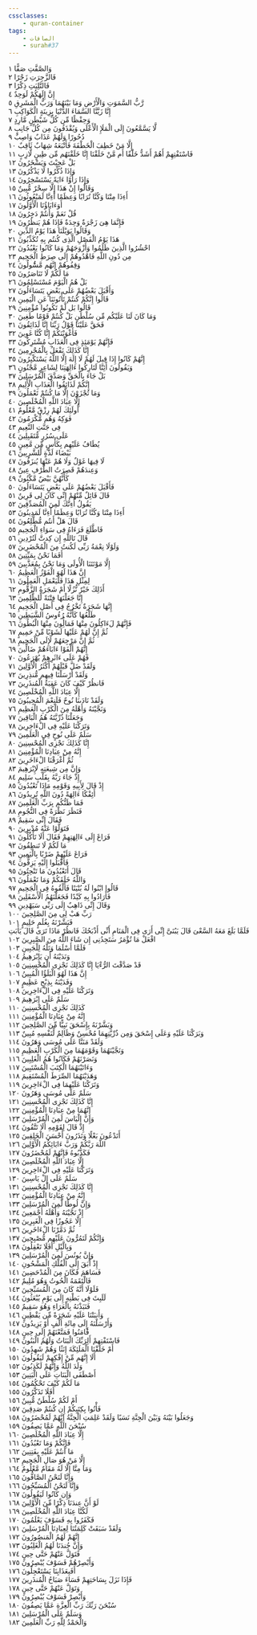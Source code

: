 ```yaml
---
cssclasses:
    - quran-container
tags:
    - الصافات
    - surah#37
---
```


وَالصَّفَّتِ صَفًّا  ١<br>
فَالزَّجِرَتِ زَجْرًا  ٢<br>
فَالتَّلِيَتِ ذِكْرًا  ٣<br>
إِنَّ إِلَهَكُمْ لَوَحِدٌ  ٤<br>
رَّبُّ السَّمَوَتِ وَالْأَرْضِ وَمَا بَيْنَهُمَا وَرَبُّ الْمَشَرِقِ  ٥<br>
إِنَّا زَيَّنَّا السَّمَاءَ الدُّنْيَا بِزِينَةٍ الْكَوَاكِبِ  ٦<br>
وَحِفْظًا مِّن كُلِّ شَيْطَنٍ مَّارِدٍ  ٧<br>
لَّا يَسَّمَّعُونَ إِلَى الْمَلَإِ الْأَعْلَى وَيُقْذَفُونَ مِن كُلِّ جَانِبٍ  ٨<br>
دُحُورًا وَلَهُمْ عَذَابٌ وَاصِبٌ  ٩<br>
إِلَّا مَنْ خَطِفَ الْخَطْفَةَ فَأَتْبَعَهُ شِهَابٌ ثَاقِبٌ  ١۰<br>
فَاسْتَفْتِهِمْ أَهُمْ أَشَدُّ خَلْقًا أَم مَّنْ خَلَقْنَا إِنَّا خَلَقْنَهُم مِّن طِينٍ لَّازِبٍ  ١١<br>
بَلْ عَجِبْتَ وَيَسْخَرُونَ  ١٢<br>
وَإِذَا ذُكِّرُوا لَا يَذْكُرُونَ  ١٣<br>
وَإِذَا رَأَوْا ءَايَةً يَسْتَسْخِرُونَ  ١٤<br>
وَقَالُوا إِنْ هَذَا إِلَّا سِحْرٌ مُّبِينٌ  ١٥<br>
أَءِذَا مِتْنَا وَكُنَّا تُرَابًا وَعِظَمًا أَءِنَّا لَمَبْعُوثُونَ  ١٦<br>
أَوَءَابَاؤُنَا الْأَوَّلُونَ  ١٧<br>
قُلْ نَعَمْ وَأَنتُمْ دَخِرُونَ  ١٨<br>
فَإِنَّمَا هِىَ زَجْرَةٌ وَحِدَةٌ فَإِذَا هُمْ يَنظُرُونَ  ١٩<br>
وَقَالُوا يَوَيْلَنَا هَذَا يَوْمُ الدِّينِ  ٢۰<br>
هَذَا يَوْمُ الْفَصْلِ الَّذِى كُنتُم بِهِ تُكَذِّبُونَ  ٢١<br>
احْشُرُوا الَّذِينَ ظَلَمُوا وَأَزْوَجَهُمْ وَمَا كَانُوا يَعْبُدُونَ  ٢٢<br>
مِن دُونِ اللَّهِ فَاهْدُوهُمْ إِلَى صِرَطِ الْجَحِيمِ  ٢٣<br>
وَقِفُوهُمْ إِنَّهُم مَّسُْٔولُونَ  ٢٤<br>
مَا لَكُمْ لَا تَنَاصَرُونَ  ٢٥<br>
بَلْ هُمُ الْيَوْمَ مُسْتَسْلِمُونَ  ٢٦<br>
وَأَقْبَلَ بَعْضُهُمْ عَلَى بَعْضٍ يَتَسَاءَلُونَ  ٢٧<br>
قَالُوا إِنَّكُمْ كُنتُمْ تَأْتُونَنَا عَنِ الْيَمِينِ  ٢٨<br>
قَالُوا بَل لَّمْ تَكُونُوا مُؤْمِنِينَ  ٢٩<br>
وَمَا كَانَ لَنَا عَلَيْكُم مِّن سُلْطَنٍ بَلْ كُنتُمْ قَوْمًا طَغِينَ  ٣۰<br>
فَحَقَّ عَلَيْنَا قَوْلُ رَبِّنَا إِنَّا لَذَائِقُونَ  ٣١<br>
فَأَغْوَيْنَكُمْ إِنَّا كُنَّا غَوِينَ  ٣٢<br>
فَإِنَّهُمْ يَوْمَئِذٍ فِى الْعَذَابِ مُشْتَرِكُونَ  ٣٣<br>
إِنَّا كَذَلِكَ نَفْعَلُ بِالْمُجْرِمِينَ  ٣٤<br>
إِنَّهُمْ كَانُوا إِذَا قِيلَ لَهُمْ لَا إِلَهَ إِلَّا اللَّهُ يَسْتَكْبِرُونَ  ٣٥<br>
وَيَقُولُونَ أَئِنَّا لَتَارِكُوا ءَالِهَتِنَا لِشَاعِرٍ مَّجْنُونٍ  ٣٦<br>
بَلْ جَاءَ بِالْحَقِّ وَصَدَّقَ الْمُرْسَلِينَ  ٣٧<br>
إِنَّكُمْ لَذَائِقُوا الْعَذَابِ الْأَلِيمِ  ٣٨<br>
وَمَا تُجْزَوْنَ إِلَّا مَا كُنتُمْ تَعْمَلُونَ  ٣٩<br>
إِلَّا عِبَادَ اللَّهِ الْمُخْلَصِينَ  ٤۰<br>
أُولَئِكَ لَهُمْ رِزْقٌ مَّعْلُومٌ  ٤١<br>
فَوَكِهُ وَهُم مُّكْرَمُونَ  ٤٢<br>
فِى جَنَّتِ النَّعِيمِ  ٤٣<br>
عَلَى سُرُرٍ مُّتَقَبِلِينَ  ٤٤<br>
يُطَافُ عَلَيْهِم بِكَأْسٍ مِّن مَّعِينٍ  ٤٥<br>
بَيْضَاءَ لَذَّةٍ لِّلشَّرِبِينَ  ٤٦<br>
لَا فِيهَا غَوْلٌ وَلَا هُمْ عَنْهَا يُنزَفُونَ  ٤٧<br>
وَعِندَهُمْ قَصِرَتُ الطَّرْفِ عِينٌ  ٤٨<br>
كَأَنَّهُنَّ بَيْضٌ مَّكْنُونٌ  ٤٩<br>
فَأَقْبَلَ بَعْضُهُمْ عَلَى بَعْضٍ يَتَسَاءَلُونَ  ٥۰<br>
قَالَ قَائِلٌ مِّنْهُمْ إِنِّى كَانَ لِى قَرِينٌ  ٥١<br>
يَقُولُ أَءِنَّكَ لَمِنَ الْمُصَدِّقِينَ  ٥٢<br>
أَءِذَا مِتْنَا وَكُنَّا تُرَابًا وَعِظَمًا أَءِنَّا لَمَدِينُونَ  ٥٣<br>
قَالَ هَلْ أَنتُم مُّطَّلِعُونَ  ٥٤<br>
فَاطَّلَعَ فَرَءَاهُ فِى سَوَاءِ الْجَحِيمِ  ٥٥<br>
قَالَ تَاللَّهِ إِن كِدتَّ لَتُرْدِينِ  ٥٦<br>
وَلَوْلَا نِعْمَةُ رَبِّى لَكُنتُ مِنَ الْمُحْضَرِينَ  ٥٧<br>
أَفَمَا نَحْنُ بِمَيِّتِينَ  ٥٨<br>
إِلَّا مَوْتَتَنَا الْأُولَى وَمَا نَحْنُ بِمُعَذَّبِينَ  ٥٩<br>
إِنَّ هَذَا لَهُوَ الْفَوْزُ الْعَظِيمُ  ٦۰<br>
لِمِثْلِ هَذَا فَلْيَعْمَلِ الْعَمِلُونَ  ٦١<br>
أَذَلِكَ خَيْرٌ نُّزُلًا أَمْ شَجَرَةُ الزَّقُّومِ  ٦٢<br>
إِنَّا جَعَلْنَهَا فِتْنَةً لِّلظَّلِمِينَ  ٦٣<br>
إِنَّهَا شَجَرَةٌ تَخْرُجُ فِى أَصْلِ الْجَحِيمِ  ٦٤<br>
طَلْعُهَا كَأَنَّهُ رُءُوسُ الشَّيَطِينِ  ٦٥<br>
فَإِنَّهُمْ لَءَاكِلُونَ مِنْهَا فَمَالُِٔونَ مِنْهَا الْبُطُونَ  ٦٦<br>
ثُمَّ إِنَّ لَهُمْ عَلَيْهَا لَشَوْبًا مِّنْ حَمِيمٍ  ٦٧<br>
ثُمَّ إِنَّ مَرْجِعَهُمْ لَإِلَى الْجَحِيمِ  ٦٨<br>
إِنَّهُمْ أَلْفَوْا ءَابَاءَهُمْ ضَالِّينَ  ٦٩<br>
فَهُمْ عَلَى ءَاثَرِهِمْ يُهْرَعُونَ  ٧۰<br>
وَلَقَدْ ضَلَّ قَبْلَهُمْ أَكْثَرُ الْأَوَّلِينَ  ٧١<br>
وَلَقَدْ أَرْسَلْنَا فِيهِم مُّنذِرِينَ  ٧٢<br>
فَانظُرْ كَيْفَ كَانَ عَقِبَةُ الْمُنذَرِينَ  ٧٣<br>
إِلَّا عِبَادَ اللَّهِ الْمُخْلَصِينَ  ٧٤<br>
وَلَقَدْ نَادَىنَا نُوحٌ فَلَنِعْمَ الْمُجِيبُونَ  ٧٥<br>
وَنَجَّيْنَهُ وَأَهْلَهُ مِنَ الْكَرْبِ الْعَظِيمِ  ٧٦<br>
وَجَعَلْنَا ذُرِّيَّتَهُ هُمُ الْبَاقِينَ  ٧٧<br>
وَتَرَكْنَا عَلَيْهِ فِى الْءَاخِرِينَ  ٧٨<br>
سَلَمٌ عَلَى نُوحٍ فِى الْعَلَمِينَ  ٧٩<br>
إِنَّا كَذَلِكَ نَجْزِى الْمُحْسِنِينَ  ٨۰<br>
إِنَّهُ مِنْ عِبَادِنَا الْمُؤْمِنِينَ  ٨١<br>
ثُمَّ أَغْرَقْنَا الْءَاخَرِينَ  ٨٢<br>
وَإِنَّ مِن شِيعَتِهِ لَإِبْرَهِيمَ  ٨٣<br>
إِذْ جَاءَ رَبَّهُ بِقَلْبٍ سَلِيمٍ  ٨٤<br>
إِذْ قَالَ لِأَبِيهِ وَقَوْمِهِ مَاذَا تَعْبُدُونَ  ٨٥<br>
أَئِفْكًا ءَالِهَةً دُونَ اللَّهِ تُرِيدُونَ  ٨٦<br>
فَمَا ظَنُّكُم بِرَبِّ الْعَلَمِينَ  ٨٧<br>
فَنَظَرَ نَظْرَةً فِى النُّجُومِ  ٨٨<br>
فَقَالَ إِنِّى سَقِيمٌ  ٨٩<br>
فَتَوَلَّوْا عَنْهُ مُدْبِرِينَ  ٩۰<br>
فَرَاغَ إِلَى ءَالِهَتِهِمْ فَقَالَ أَلَا تَأْكُلُونَ  ٩١<br>
مَا لَكُمْ لَا تَنطِقُونَ  ٩٢<br>
فَرَاغَ عَلَيْهِمْ ضَرْبًا بِالْيَمِينِ  ٩٣<br>
فَأَقْبَلُوا إِلَيْهِ يَزِفُّونَ  ٩٤<br>
قَالَ أَتَعْبُدُونَ مَا تَنْحِتُونَ  ٩٥<br>
وَاللَّهُ خَلَقَكُمْ وَمَا تَعْمَلُونَ  ٩٦<br>
قَالُوا ابْنُوا لَهُ بُنْيَنًا فَأَلْقُوهُ فِى الْجَحِيمِ  ٩٧<br>
فَأَرَادُوا بِهِ كَيْدًا فَجَعَلْنَهُمُ الْأَسْفَلِينَ  ٩٨<br>
وَقَالَ إِنِّى ذَاهِبٌ إِلَى رَبِّى سَيَهْدِينِ  ٩٩<br>
رَبِّ هَبْ لِى مِنَ الصَّلِحِينَ  ١۰۰<br>
فَبَشَّرْنَهُ بِغُلَمٍ حَلِيمٍ  ١۰١<br>
فَلَمَّا بَلَغَ مَعَهُ السَّعْىَ قَالَ يَبُنَىَّ إِنِّى أَرَى فِى الْمَنَامِ أَنِّى أَذْبَحُكَ فَانظُرْ مَاذَا تَرَى قَالَ يَأَبَتِ افْعَلْ مَا تُؤْمَرُ سَتَجِدُنِى إِن شَاءَ اللَّهُ مِنَ الصَّبِرِينَ  ١۰٢<br>
فَلَمَّا أَسْلَمَا وَتَلَّهُ لِلْجَبِينِ  ١۰٣<br>
وَنَدَيْنَهُ أَن يَإِبْرَهِيمُ  ١۰٤<br>
قَدْ صَدَّقْتَ الرُّءْيَا إِنَّا كَذَلِكَ نَجْزِى الْمُحْسِنِينَ  ١۰٥<br>
إِنَّ هَذَا لَهُوَ الْبَلَؤُا الْمُبِينُ  ١۰٦<br>
وَفَدَيْنَهُ بِذِبْحٍ عَظِيمٍ  ١۰٧<br>
وَتَرَكْنَا عَلَيْهِ فِى الْءَاخِرِينَ  ١۰٨<br>
سَلَمٌ عَلَى إِبْرَهِيمَ  ١۰٩<br>
كَذَلِكَ نَجْزِى الْمُحْسِنِينَ  ١١۰<br>
إِنَّهُ مِنْ عِبَادِنَا الْمُؤْمِنِينَ  ١١١<br>
وَبَشَّرْنَهُ بِإِسْحَقَ نَبِيًّا مِّنَ الصَّلِحِينَ  ١١٢<br>
وَبَرَكْنَا عَلَيْهِ وَعَلَى إِسْحَقَ وَمِن ذُرِّيَّتِهِمَا مُحْسِنٌ وَظَالِمٌ لِّنَفْسِهِ مُبِينٌ  ١١٣<br>
وَلَقَدْ مَنَنَّا عَلَى مُوسَى وَهَرُونَ  ١١٤<br>
وَنَجَّيْنَهُمَا وَقَوْمَهُمَا مِنَ الْكَرْبِ الْعَظِيمِ  ١١٥<br>
وَنَصَرْنَهُمْ فَكَانُوا هُمُ الْغَلِبِينَ  ١١٦<br>
وَءَاتَيْنَهُمَا الْكِتَبَ الْمُسْتَبِينَ  ١١٧<br>
وَهَدَيْنَهُمَا الصِّرَطَ الْمُسْتَقِيمَ  ١١٨<br>
وَتَرَكْنَا عَلَيْهِمَا فِى الْءَاخِرِينَ  ١١٩<br>
سَلَمٌ عَلَى مُوسَى وَهَرُونَ  ١٢۰<br>
إِنَّا كَذَلِكَ نَجْزِى الْمُحْسِنِينَ  ١٢١<br>
إِنَّهُمَا مِنْ عِبَادِنَا الْمُؤْمِنِينَ  ١٢٢<br>
وَإِنَّ إِلْيَاسَ لَمِنَ الْمُرْسَلِينَ  ١٢٣<br>
إِذْ قَالَ لِقَوْمِهِ أَلَا تَتَّقُونَ  ١٢٤<br>
أَتَدْعُونَ بَعْلًا وَتَذَرُونَ أَحْسَنَ الْخَلِقِينَ  ١٢٥<br>
اللَّهَ رَبَّكُمْ وَرَبَّ ءَابَائِكُمُ الْأَوَّلِينَ  ١٢٦<br>
فَكَذَّبُوهُ فَإِنَّهُمْ لَمُحْضَرُونَ  ١٢٧<br>
إِلَّا عِبَادَ اللَّهِ الْمُخْلَصِينَ  ١٢٨<br>
وَتَرَكْنَا عَلَيْهِ فِى الْءَاخِرِينَ  ١٢٩<br>
سَلَمٌ عَلَى إِلْ يَاسِينَ  ١٣۰<br>
إِنَّا كَذَلِكَ نَجْزِى الْمُحْسِنِينَ  ١٣١<br>
إِنَّهُ مِنْ عِبَادِنَا الْمُؤْمِنِينَ  ١٣٢<br>
وَإِنَّ لُوطًا لَّمِنَ الْمُرْسَلِينَ  ١٣٣<br>
إِذْ نَجَّيْنَهُ وَأَهْلَهُ أَجْمَعِينَ  ١٣٤<br>
إِلَّا عَجُوزًا فِى الْغَبِرِينَ  ١٣٥<br>
ثُمَّ دَمَّرْنَا الْءَاخَرِينَ  ١٣٦<br>
وَإِنَّكُمْ لَتَمُرُّونَ عَلَيْهِم مُّصْبِحِينَ  ١٣٧<br>
وَبِالَّيْلِ أَفَلَا تَعْقِلُونَ  ١٣٨<br>
وَإِنَّ يُونُسَ لَمِنَ الْمُرْسَلِينَ  ١٣٩<br>
إِذْ أَبَقَ إِلَى الْفُلْكِ الْمَشْحُونِ  ١٤۰<br>
فَسَاهَمَ فَكَانَ مِنَ الْمُدْحَضِينَ  ١٤١<br>
فَالْتَقَمَهُ الْحُوتُ وَهُوَ مُلِيمٌ  ١٤٢<br>
فَلَوْلَا أَنَّهُ كَانَ مِنَ الْمُسَبِّحِينَ  ١٤٣<br>
لَلَبِثَ فِى بَطْنِهِ إِلَى يَوْمِ يُبْعَثُونَ  ١٤٤<br>
فَنَبَذْنَهُ بِالْعَرَاءِ وَهُوَ سَقِيمٌ  ١٤٥<br>
وَأَنبَتْنَا عَلَيْهِ شَجَرَةً مِّن يَقْطِينٍ  ١٤٦<br>
وَأَرْسَلْنَهُ إِلَى مِائَةِ أَلْفٍ أَوْ يَزِيدُونَ  ١٤٧<br>
فََٔامَنُوا فَمَتَّعْنَهُمْ إِلَى حِينٍ  ١٤٨<br>
فَاسْتَفْتِهِمْ أَلِرَبِّكَ الْبَنَاتُ وَلَهُمُ الْبَنُونَ  ١٤٩<br>
أَمْ خَلَقْنَا الْمَلَئِكَةَ إِنَثًا وَهُمْ شَهِدُونَ  ١٥۰<br>
أَلَا إِنَّهُم مِّنْ إِفْكِهِمْ لَيَقُولُونَ  ١٥١<br>
وَلَدَ اللَّهُ وَإِنَّهُمْ لَكَذِبُونَ  ١٥٢<br>
أَصْطَفَى الْبَنَاتِ عَلَى الْبَنِينَ  ١٥٣<br>
مَا لَكُمْ كَيْفَ تَحْكُمُونَ  ١٥٤<br>
أَفَلَا تَذَكَّرُونَ  ١٥٥<br>
أَمْ لَكُمْ سُلْطَنٌ مُّبِينٌ  ١٥٦<br>
فَأْتُوا بِكِتَبِكُمْ إِن كُنتُمْ صَدِقِينَ  ١٥٧<br>
وَجَعَلُوا بَيْنَهُ وَبَيْنَ الْجِنَّةِ نَسَبًا وَلَقَدْ عَلِمَتِ الْجِنَّةُ إِنَّهُمْ لَمُحْضَرُونَ  ١٥٨<br>
سُبْحَنَ اللَّهِ عَمَّا يَصِفُونَ  ١٥٩<br>
إِلَّا عِبَادَ اللَّهِ الْمُخْلَصِينَ  ١٦۰<br>
فَإِنَّكُمْ وَمَا تَعْبُدُونَ  ١٦١<br>
مَا أَنتُمْ عَلَيْهِ بِفَتِنِينَ  ١٦٢<br>
إِلَّا مَنْ هُوَ صَالِ الْجَحِيمِ  ١٦٣<br>
وَمَا مِنَّا إِلَّا لَهُ مَقَامٌ مَّعْلُومٌ  ١٦٤<br>
وَإِنَّا لَنَحْنُ الصَّافُّونَ  ١٦٥<br>
وَإِنَّا لَنَحْنُ الْمُسَبِّحُونَ  ١٦٦<br>
وَإِن كَانُوا لَيَقُولُونَ  ١٦٧<br>
لَوْ أَنَّ عِندَنَا ذِكْرًا مِّنَ الْأَوَّلِينَ  ١٦٨<br>
لَكُنَّا عِبَادَ اللَّهِ الْمُخْلَصِينَ  ١٦٩<br>
فَكَفَرُوا بِهِ فَسَوْفَ يَعْلَمُونَ  ١٧۰<br>
وَلَقَدْ سَبَقَتْ كَلِمَتُنَا لِعِبَادِنَا الْمُرْسَلِينَ  ١٧١<br>
إِنَّهُمْ لَهُمُ الْمَنصُورُونَ  ١٧٢<br>
وَإِنَّ جُندَنَا لَهُمُ الْغَلِبُونَ  ١٧٣<br>
فَتَوَلَّ عَنْهُمْ حَتَّى حِينٍ  ١٧٤<br>
وَأَبْصِرْهُمْ فَسَوْفَ يُبْصِرُونَ  ١٧٥<br>
أَفَبِعَذَابِنَا يَسْتَعْجِلُونَ  ١٧٦<br>
فَإِذَا نَزَلَ بِسَاحَتِهِمْ فَسَاءَ صَبَاحُ الْمُنذَرِينَ  ١٧٧<br>
وَتَوَلَّ عَنْهُمْ حَتَّى حِينٍ  ١٧٨<br>
وَأَبْصِرْ فَسَوْفَ يُبْصِرُونَ  ١٧٩<br>
سُبْحَنَ رَبِّكَ رَبِّ الْعِزَّةِ عَمَّا يَصِفُونَ  ١٨۰<br>
وَسَلَمٌ عَلَى الْمُرْسَلِينَ  ١٨١<br>
وَالْحَمْدُ لِلَّهِ رَبِّ الْعَلَمِينَ  ١٨٢<br>

